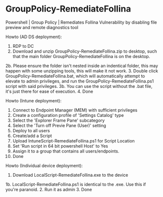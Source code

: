 # GroupPolicy-RemediateFollina
Powershell | Group Policy | Remediates Follina Vulnerability by disabling file preview and remote diagnostics tool

Howto (AD DS deployment):
1. RDP to DC
2. Download and unzip GroupPolicy-RemediateFollina.zip to desktop, such that the main folder GroupPolicy-RemediateFollina is on the desktop.

2b. Please ensure the folder isn't nested inside an indentical folder, this may happen with some unzipping tools, this will make it not work.
3. Double click GroupPolicy-RemediateFollina.bat, which will automatically attempt to elevate to admin privileges, and run the GroupPolicy-RemediateFollina.ps1 script with said privileges.
3b. You can use the script without the .bat file, it's just there for ease of execution.
4. Done

Howto (Intune deployment):
1. Connect to Endpoint Manager (MEM) with sufficient privileges
2. Create a configuration profile of 'Settings Catalog' type
3. Select the 'Explorer Frame Pane' subcategory
4. Select the 'Turn off Previe Pane (User)' setting
5. Deploy to all users
6. Create/add a Script
7. Upload IntuneScript-RemediateFollina.ps1 for Script Location
8. Set 'Run script in 64 bit powershell Host' to Yes
9. Assign it to a group that contains all users/endpoints.
10. Done

Howto (Individual device deployment):
1. Download LocalScript-RemediateFollina.exe to the device

1b. LocalScript-RemediateFollina.ps1 is identical to the .exe. Use this if you're paranoid.
2. Run it as admin
3. Done
